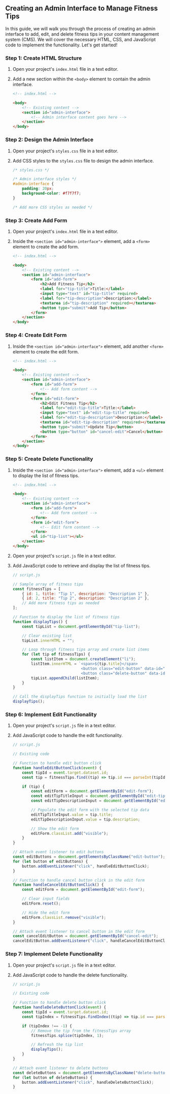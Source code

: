 ## Creating an Admin Interface to Manage Fitness Tips

In this guide, we will walk you through the process of creating an admin interface to add, edit, and delete fitness tips in your content management system (CMS). We will cover the necessary HTML, CSS, and JavaScript code to implement the functionality. Let's get started!

### Step 1: Create HTML Structure

1. Open your project's `index.html` file in a text editor.

2. Add a new section within the `<body>` element to contain the admin interface.

   ```html
   <!-- index.html -->

   <body>
       <!-- Existing content -->
       <section id="admin-interface">
           <!-- Admin interface content goes here -->
       </section>
   </body>
   ```

### Step 2: Design the Admin Interface

1. Open your project's `styles.css` file in a text editor.

2. Add CSS styles to the `styles.css` file to design the admin interface.

   ```css
   /* styles.css */

   /* Admin interface styles */
   #admin-interface {
       padding: 20px;
       background-color: #f7f7f7;
   }

   /* Add more CSS styles as needed */
   ```

### Step 3: Create Add Form

1. Open your project's `index.html` file in a text editor.

2. Inside the `<section id="admin-interface">` element, add a `<form>` element to create the add form.

   ```html
   <!-- index.html -->

   <body>
       <!-- Existing content -->
       <section id="admin-interface">
           <form id="add-form">
               <h2>Add Fitness Tip</h2>
               <label for="tip-title">Title:</label>
               <input type="text" id="tip-title" required>
               <label for="tip-description">Description:</label>
               <textarea id="tip-description" required></textarea>
               <button type="submit">Add Tip</button>
           </form>
       </section>
   </body>
   ```

### Step 4: Create Edit Form

1. Inside the `<section id="admin-interface">` element, add another `<form>` element to create the edit form.

   ```html
   <!-- index.html -->

   <body>
       <!-- Existing content -->
       <section id="admin-interface">
           <form id="add-form">
               <!-- Add form content -->
           </form>
           <form id="edit-form">
               <h2>Edit Fitness Tip</h2>
               <label for="edit-tip-title">Title:</label>
               <input type="text" id="edit-tip-title" required>
               <label for="edit-tip-description">Description:</label>
               <textarea id="edit-tip-description" required></textarea>
               <button type="submit">Update Tip</button>
               <button type="button" id="cancel-edit">Cancel</button>
           </form>
       </section>
   </body>
   ```

### Step 5: Create Delete Functionality

1. Inside the `<section id="admin-interface">` element, add a `<ul>` element to display the list of fitness tips.

   ```html
   <!-- index.html -->

   <body>
       <!-- Existing content -->
       <section id="admin-interface">
           <form id="add-form">
               <!-- Add form content -->
           </form>
           <form id="edit-form">
               <!-- Edit form content -->
           </form>
           <ul id="tip-list"></ul>
       </section>
   </body>
   ```

2. Open your project's `script.js` file in a text editor.

3. Add JavaScript code to retrieve and display the list of fitness tips.

   ```javascript
   // script.js

   // Sample array of fitness tips
   const fitnessTips = [
       { id: 1, title: "Tip 1", description: "Description 1" },
       { id: 2, title: "Tip 2", description: "Description 2" },
       // Add more fitness tips as needed
   ];

   // Function to display the list of fitness tips
   function displayTips() {
       const tipList = document.getElementById("tip-list");

       // Clear existing list
       tipList.innerHTML = "";

       // Loop through fitness tips array and create list items
       for (let tip of fitnessTips) {
           const listItem = document.createElement("li");
           listItem.innerHTML = `<span>${tip.title}</span>
                                 <button class="edit-button" data-id="${tip.id}">Edit</button>
                                 <button class="delete-button" data-id="${tip.id}">Delete</button>`;
           tipList.appendChild(listItem);
       }
   }

   // Call the displayTips function to initially load the list
   displayTips();
   ```

### Step 6: Implement Edit Functionality

1. Open your project's `script.js` file in a text editor.

2. Add JavaScript code to handle the edit functionality.

   ```javascript
   // script.js

   // Existing code

   // Function to handle edit button click
   function handleEditButtonClick(event) {
       const tipId = event.target.dataset.id;
       const tip = fitnessTips.find((tip) => tip.id === parseInt(tipId));

       if (tip) {
           const editForm = document.getElementById("edit-form");
           const editTipTitleInput = document.getElementById("edit-tip-title");
           const editTipDescriptionInput = document.getElementById("edit-tip-description");

           // Populate the edit form with the selected tip data
           editTipTitleInput.value = tip.title;
           editTipDescriptionInput.value = tip.description;

           // Show the edit form
           editForm.classList.add("visible");
       }
   }

   // Attach event listener to edit buttons
   const editButtons = document.getElementsByClassName("edit-button");
   for (let button of editButtons) {
       button.addEventListener("click", handleEditButtonClick);
   }

   // Function to handle cancel button click in the edit form
   function handleCancelEditButtonClick() {
       const editForm = document.getElementById("edit-form");

       // Clear input fields
       editForm.reset();

       // Hide the edit form
       editForm.classList.remove("visible");
   }

   // Attach event listener to cancel button in the edit form
   const cancelEditButton = document.getElementById("cancel-edit");
   cancelEditButton.addEventListener("click", handleCancelEditButtonClick);
   ```

### Step 7: Implement Delete Functionality

1. Open your project's `script.js` file in a text editor.

2. Add JavaScript code to handle the delete functionality.

   ```javascript
   // script.js

   // Existing code

   // Function to handle delete button click
   function handleDeleteButtonClick(event) {
       const tipId = event.target.dataset.id;
       const tipIndex = fitnessTips.findIndex((tip) => tip.id === parseInt(tipId));

       if (tipIndex !== -1) {
           // Remove the tip from the fitnessTips array
           fitnessTips.splice(tipIndex, 1);

           // Refresh the tip list
           displayTips();
       }
   }

   // Attach event listener to delete buttons
   const deleteButtons = document.getElementsByClassName("delete-button");
   for (let button of deleteButtons) {
       button.addEventListener("click", handleDeleteButtonClick);
   }
   ```

